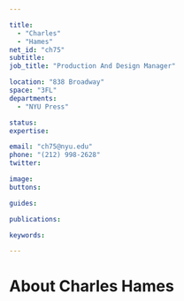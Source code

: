 ```yaml
---

title:
  - "Charles"
  - "Hames"
net_id: "ch75"
subtitle: 
job_title: "Production And Design Manager"

location: "838 Broadway"
space: "3FL"
departments:
  - "NYU Press"

status: 
expertise:

email: "ch75@nyu.edu"
phone: "(212) 998-2628"
twitter: 

image: 
buttons:

guides:

publications:

keywords:

---
```


# About Charles Hames


